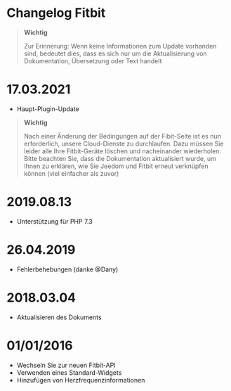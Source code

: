# Changelog Fitbit

>**Wichtig**
>
>Zur Erinnerung: Wenn keine Informationen zum Update vorhanden sind, bedeutet dies, dass es sich nur um die Aktualisierung von Dokumentation, Übersetzung oder Text handelt

# 17.03.2021

- Haupt-Plugin-Update

>**Wichtig**
>
> Nach einer Änderung der Bedingungen auf der Fibit-Seite ist es nun erforderlich, unsere Cloud-Dienste zu durchlaufen. Dazu müssen Sie leider alle Ihre Fitbit-Geräte löschen und nacheinander wiederholen. Bitte beachten Sie, dass die Dokumentation aktualisiert wurde, um Ihnen zu erklären, wie Sie Jeedom und Fitbit erneut verknüpfen können (viel einfacher als zuvor)


# 2019.08.13

- Unterstützung für PHP 7.3

# 26.04.2019

- Fehlerbehebungen (danke @Dany)

# 2018.03.04

- Aktualisieren des Dokuments

# 01/01/2016

-   Wechseln Sie zur neuen Fitbit-API
-   Verwenden eines Standard-Widgets
-   Hinzufügen von Herzfrequenzinformationen
